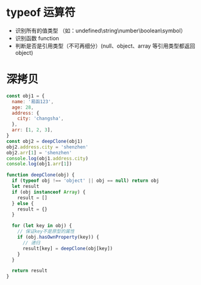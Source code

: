 # typeof 运算符

- 识别所有的值类型 （如：undefined\string\number\boolean\symbol）
- 识别函数 function
- 判断是否是引用类型（不可再细分）(null、object、array 等引用类型都返回 object)

# 深拷贝

```javascript
const obj1 = {
  name: '易函123',
  age: 28,
  address: {
    city: 'changsha',
  },
  arr: [1, 2, 3],
}
const obj2 = deepClone(obj1)
obj2.address.city = 'shenzhen'
obj2.arr[1] = 'shenzhen'
console.log(obj1.address.city)
console.log(obj1.arr[1])

function deepClone(obj) {
  if (typeof obj !== 'object' || obj == null) return obj
  let result
  if (obj instanceof Array) {
    result = []
  } else {
    result = {}
  }

  for (let key in obj) {
    // 保证key不是原型的属性
    if (obj.hasOwnProperty(key)) {
      // 递归
      result[key] = deepClone(obj[key])
    }
  }

  return result
}
```
